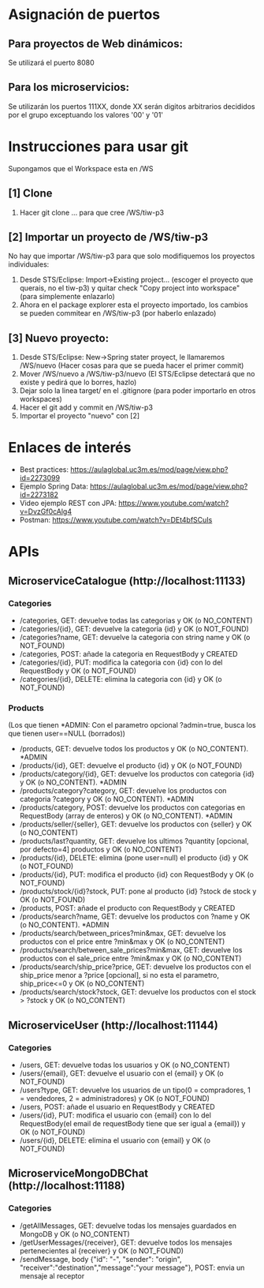 # Asignación de puertos

## Para proyectos de Web dinámicos:
Se utilizará el puerto 8080

## Para los microservicios:
Se utilizarán los puertos 111XX, donde XX serán digitos arbitrarios decididos por el grupo exceptuando los valores '00' y '01'

# Instrucciones para usar git
Supongamos que el Workspace esta en /WS

## [1] Clone
1. Hacer git clone ... para que cree /WS/tiw-p3

## [2] Importar un proyecto de /WS/tiw-p3
No hay que importar /WS/tiw-p3 para que solo modifiquemos los proyectos individuales:
1. Desde STS/Eclipse: Import->Existing project... (escoger el proyecto que querais, no el tiw-p3) y quitar check "Copy project into workspace" (para simplemente enlazarlo)
2. Ahora en el package explorer esta el proyecto importado, los cambios se pueden commitear en /WS/tiw-p3 (por haberlo enlazado)

## [3] Nuevo proyecto:
1. Desde STS/Eclipse: New->Spring stater proyect, le llamaremos /WS/nuevo (Hacer cosas para que se pueda hacer el primer commit)
2. Mover /WS/nuevo a /WS/tiw-p3/nuevo (El STS/Eclipse detectará que no existe y pedirá que lo borres, hazlo)
3. Dejar solo la linea target/ en el .gitignore (para poder importarlo en otros workspaces)
4. Hacer el git add y commit en /WS/tiw-p3
5. Importar el proyecto "nuevo" con [2]

# Enlaces de interés
- Best practices: https://aulaglobal.uc3m.es/mod/page/view.php?id=2273099
- Ejemplo Spring Data: https://aulaglobal.uc3m.es/mod/page/view.php?id=2273182
- Video ejemplo REST con JPA: https://www.youtube.com/watch?v=DvzGf0cAlg4
- Postman: https://www.youtube.com/watch?v=DEt4bfSCuIs

# APIs

## MicroserviceCatalogue (http://localhost:11133)
### Categories
- /categories, GET: devuelve todas las categorias y OK (o NO_CONTENT)
- /categories/{id}, GET: devuelve la categoria {id} y OK (o NOT_FOUND)
- /categories?name, GET: devuelve la categoria con string name y OK (o NOT_FOUND)
- /categories, POST: añade la categoria en RequestBody y CREATED
- /categories/{id}, PUT: modifica la categoria con {id} con lo del RequestBody y OK (o NOT_FOUND)
- /categories/{id}, DELETE: elimina la categoria con {id} y OK (o NOT_FOUND)

### Products
(Los que tienen *ADMIN: Con el parametro opcional ?admin=true, busca los que tienen user==NULL (borrados))
- /products, GET: devuelve todos los productos y OK (o NO_CONTENT). *ADMIN
- /products/{id}, GET: devuelve el producto {id} y OK (o NOT_FOUND)
- /products/category/{id}, GET: devuelve los productos con categoria {id} y OK (o NO_CONTENT). *ADMIN
- /products/category?category, GET: devuelve los productos con categoria ?category y OK (o NO_CONTENT). *ADMIN
- /products/category, POST: devuelve los productos con categorias en RequestBody (array de enteros) y OK (o NO_CONTENT). *ADMIN
- /products/seller/{seller}, GET: devuelve los productos con {seller} y OK (o NO_CONTENT)
- /products/last?quantity, GET: devuelve los ultimos ?quantity [opcional, por defecto=4] productos y OK (o NO_CONTENT)
- /products/{id}, DELETE: elimina (pone user=null) el producto {id} y OK (o NOT_FOUND)
- /products/{id}, PUT: modifica el producto {id} con RequestBody y OK (o NOT_FOUND)
- /products/stock/{id}?stock, PUT: pone al producto {id} ?stock de stock y OK (o NOT_FOUND)
- /products, POST: añade el producto con RequestBody y CREATED
- /products/search?name, GET: devuelve los productos con ?name y OK (o NO_CONTENT). *ADMIN
- /products/search/between_prices?min&max, GET: devuelve los productos con el price entre ?min&max y OK (o NO_CONTENT)
- /products/search/between_sale_prices?min&max, GET: devuelve los productos con el sale_price entre ?min&max y OK (o NO_CONTENT)
- /products/search/ship_price?price, GET: devuelve los productos con el ship_price menor a ?price [opcional], si no esta el parametro, ship_price<=0 y OK (o NO_CONTENT)
- /products/search/stock?stock, GET: devuelve los productos con el stock > ?stock y OK (o NO_CONTENT)

## MicroserviceUser (http://localhost:11144)
### Categories
- /users, GET: devuelve todas los usuarios y OK (o NO_CONTENT)
- /users/{email}, GET: devuelve el usuario con el {email} y OK (o NOT_FOUND)
- /users?type, GET: devuelve los usuarios de un tipo(0 = compradores, 1 = vendedores, 2 = administradores) y OK (o NOT_FOUND)
- /users, POST: añade el usuario en RequestBody y CREATED
- /users/{id}, PUT: modifica el usuario con {email} con lo del RequestBody(el email de requestBody tiene que ser igual a {email}) y OK (o NOT_FOUND)
- /users/{id}, DELETE: elimina el usuario con {email} y OK (o NOT_FOUND)

## MicroserviceMongoDBChat (http://localhost:11188)
### Categories
- /getAllMessages, GET: devuelve todas los mensajes guardados en MongoDB y OK (o NO_CONTENT)
- /getUserMessages/{receiver}, GET: devuelve todos los mensajes pertenecientes al {receiver} y OK (o NOT_FOUND)
- /sendMessage, body {"id": "-", "sender": "origin", "receiver":"destination","message":"your message"}, POST: envia un mensaje al receptor
